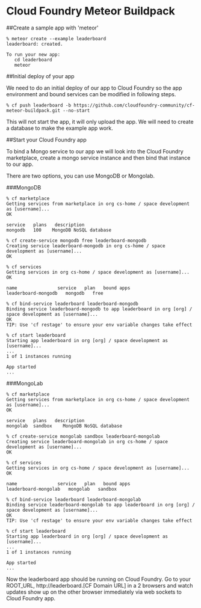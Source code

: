 Cloud Foundry Meteor Buildpack
==============================

##Create a sample app with 'meteor'

```
% meteor create --example leaderboard
leaderboard: created.

To run your new app:
   cd leaderboard
   meteor
```

##Initial deploy of your app

We need to do an initial deploy of our app to Cloud Foundry so the app environment and bound services can be modified in following steps.

```
% cf push leaderboard -b https://github.com/cloudfoundry-community/cf-meteor-buildpack.git --no-start
```

This will not start the app, it will only upload the app.  We will need to create a database to make the example app work.

##Start your Cloud Foundry app

To bind a Mongo service to our app we will look into the Cloud Foundry marketplace, create a mongo service instance and then bind that instance to our app.

There are two options, you can use MongoDB or Mongolab.

###MongoDB
```
% cf marketplace
Getting services from marketplace in org cs-home / space development as [username]...
OK

service   plans   description
mongodb   100    MongoDB NoSQL database

% cf create-service mongodb free leaderboard-mongodb
Creating service leaderboard-mongodb in org cs-home / space development as [username]...
OK

% cf services
Getting services in org cs-home / space development as [username]...
OK

name               service   plan   bound apps
leaderboard-mongodb   mongodb   free

% cf bind-service leaderboard leaderboard-mongodb
Binding service leaderboard-mongodb to app leaderboard in org [org] / space development as [username]...
OK
TIP: Use 'cf restage' to ensure your env variable changes take effect

% cf start leaderboard
Starting app leaderboard in org [org] / space development as [username]...
...
1 of 1 instances running

App started
...
```

###MongoLab
```
% cf marketplace
Getting services from marketplace in org cs-home / space development as [username]...
OK

service   plans   description
mongolab  sandbox    MongoDB NoSQL database

% cf create-service mongolab sandbox leaderboard-mongolab
Creating service leaderboard-mongolab in org cs-home / space development as [username]...
OK

% cf services
Getting services in org cs-home / space development as [username]...
OK

name               service   plan   bound apps
leaderboard-mongolab   mongolab   sandbox

% cf bind-service leaderboard leaderboard-mongolab
Binding service leaderboard-mongolab to app leaderboard in org [org] / space development as [username]...
OK
TIP: Use 'cf restage' to ensure your env variable changes take effect

% cf start leaderboard
Starting app leaderboard in org [org] / space development as [username]...
...
1 of 1 instances running

App started
...
```

Now the leaderboard app should be running on Cloud Foundry. Go to your ROOT_URL, http://leaderboard.[CF Domain URL] in a 2 browsers and watch updates show up on the other browser immediately via web sockets to Cloud Foundry app.
